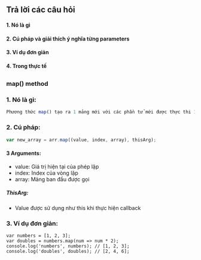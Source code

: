 ## Trả lời các câu hỏi
#### 1. Nó là gì
#### 2. Cú pháp và giải thích ý nghĩa từng parameters
#### 3. Ví dụ đơn giản
#### 4. Trong thực tế
##

### map() method
### 1. Nó là gì:
```javascript
Phương thức map() tạo ra 1 mảng mới với các phần tử mới được thực thi 1 hàm trên từng phần tử của mảng cũ.
```
### 2. Cú pháp:
```javascript
var new_array = arr.map((value, index, array), thisArg);
```
#### 3 Arguments:
- value: Giá trị hiện tại của phép lặp
- index: Index của vòng lặp
- array: Mảng ban đầu được gọi
##### ThisArg:
- Value được sử dụng như this khi thực hiện callback
### 3. Ví dụ đơn giản:
```javascipt
var numbers = [1, 2, 3];
var doubles = numbers.map(num => num * 2);
console.log('numbers', numbers); // [1, 2, 3];
console.log('doubles', doubles); // [2, 4, 6];
```


